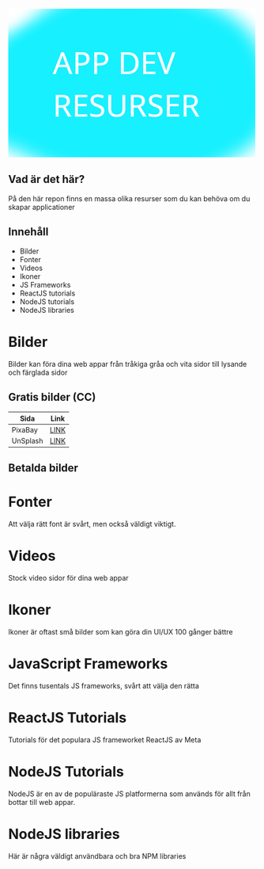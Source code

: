 ![Title Image](titleimg.png)

## Vad är det här?

På den här repon finns en massa olika resurser som du kan behöva om du skapar applicationer

## Innehåll

 - Bilder
 - Fonter
 - Videos
 - Ikoner
 - JS Frameworks
 - ReactJS tutorials
 - NodeJS tutorials
 - NodeJS libraries

# Bilder

Bilder kan föra dina web appar från tråkiga gråa och vita sidor till lysande och färglada sidor

## Gratis bilder (CC)

| Sida  | Link |
| ------------- | ------------- |
| PixaBay | [LINK](https://pixabay.com/)  |
| UnSplash | [LINK](https://unsplash.com/)  |


## Betalda bilder

# Fonter

Att välja rätt font är svårt, men också väldigt viktigt.

# Videos

Stock video sidor för dina web appar

# Ikoner

Ikoner är oftast små bilder som kan göra din UI/UX 100 gånger bättre

# JavaScript Frameworks

Det finns tusentals JS frameworks, svårt att välja den rätta

# ReactJS Tutorials

Tutorials för det populara JS frameworket ReactJS av Meta

# NodeJS Tutorials

NodeJS är en av de populäraste JS platformerna som används för allt från bottar till web appar.

# NodeJS libraries

Här är några väldigt användbara och bra NPM libraries
